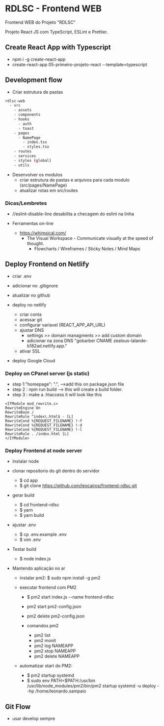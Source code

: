 # RDLSC - Frontend WEB

Frontend WEB do Projeto "RDLSC"

Projeto React JS com TypeScript, ESLint e Prettier.


## Create React App with Typescript

* npm i -g create-react-app
* create-react-app 05-primeiro-projeto-react --template=typescript

## Development flow

* Criar estrutura de pastas
```bash
rdlsc-web
  - src
    - assets
    - components
    - hooks
      - auth
      - toast
    - pages
      - NamePage
        - index.tsx
        - styles.tsx
    - routes
    - services
    - styles (global)
    - utils
```
* Desenvolver os modulos
  * criar estrutura de pastas e arquivos para cada modulo (src/pages/NamePage)
  * atualizar rotas em src/routes


### Dicas/Lembretes

* //eslint-disable-line
  desabilita a checagem do eslint na linha

* Ferramentas on-line
  - https://whimsical.com/
    - The Visual Workspace - Communicate visually at the speed of thought.
      * Flowcharts / Wireframes / Sticky Notes / Mind Maps

## Deploy Frontend on Netlify

* criar .env
* adicionar no  .gitignore
* atualizar no github
* deploy no netlify
  * criar conta
  * acessar git
  * configurar variavel (REACT_APP_API_URL)
  * ajustar DNS
    * settings >> domain managments >> add custom domain
    * adicionar na zona DNS "gobarber CNAME zealous-lalande-b182ad.netlify.app."
  * ativar SSL

* deploy Google Cloud

### Deploy on CPanel server (js static)

* step 1:"homepage": ".", -->add this on package.json file
* step 2 : npm run build --> this will create a build folder.
* step 3 : make a .htaccess it will look like this

```
<IfModule mod_rewrite.c>
RewriteEngine On
RewriteBase /
RewriteRule ^index\.html$ - [L]
RewriteCond %{REQUEST_FILENAME} !-f
RewriteCond %{REQUEST_FILENAME} !-d
RewriteCond %{REQUEST_FILENAME} !-l
RewriteRule . /index.html [L]
</IfModule>
```

### Deploy Frontend at node server

* Instalar node

* clonar repositorio do git dentro do servidor
  * $ cd app
  * $ git clone https://github.com/leocairos/frontend-rdlsc.git
* gerar build
  * $ cd frontend-rdlsc
  * $ yarn
  * $ yarn build

* ajustar .env
  * $ cp .env.example .env
  * $ vim .env

* Testar build
  * $ node index.js

* Mantendo aplicação no ar

  * instalar pm2: $ sudo npm install -g pm2
  * executar frontend com PM2
    * $ pm2 start index.js --name frontend-rdlsc

    *  pm2 start pm2-config.json
    *  pm2 delete pm2-config.json

    * comandos pm2
      * pm2 list
      * pm2 monit
      * pm2 log NAMEAPP
      * pm2 stop NAMEAPP
      * pm2 delete NAMEAPP

  * automatizar start do PM2:
    * $ pm2 startup systemd
    * $ sudo env PATH=$PATH:/usr/bin /usr/lib/node_modules/pm2/bin/pm2 startup systemd -u deploy --hp /home/leonardo.sampaio


## Git Flow
  * usar develop sempre
